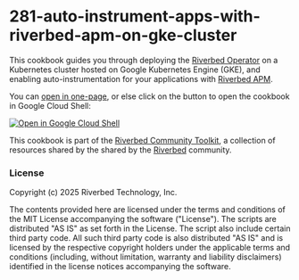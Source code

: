 # 281-auto-instrument-apps-with-riverbed-apm-on-gke-cluster

This cookbook guides you through deploying the [Riverbed Operator](https://github.com/riverbed/riverbed-operator) on a Kubernetes cluster hosted on Google Kubernetes Engine (GKE), and enabling auto-instrumentation for your applications with [Riverbed APM](https://www.riverbed.com/products/application-performance-monitoring).


You can [open in one-page](tutorial-quickstart.md), or else click on the button to open the cookbook in Google Cloud Shell:

[![Open in Google Cloud Shell](https://gstatic.com/cloudssh/images/open-btn.png)](https://console.cloud.google.com/cloudshell/open?git_repo=https://github.com/riverbed/Riverbed-Community-Toolkit&tutorial=APM/281-auto-instrument-apps-with-riverbed-apm-on-gke-cluster/tutorial-quickstart.md) 


This cookbook is part of the [Riverbed Community Toolkit](https://github.com/riverbed/Riverbed-Community-Toolkit), a collection of resources shared by the shared by the [Riverbed](https://www.riverbed.com) community.

### License

Copyright (c) 2025 Riverbed Technology, Inc.

The contents provided here are licensed under the terms and conditions of the MIT License accompanying the software ("License"). The scripts are distributed "AS IS" as set forth in the License. The script also include certain third party code. All such third party code is also distributed "AS IS" and is licensed by the respective copyright holders under the applicable terms and conditions (including, without limitation, warranty and liability disclaimers) identified in the license notices accompanying the software.
